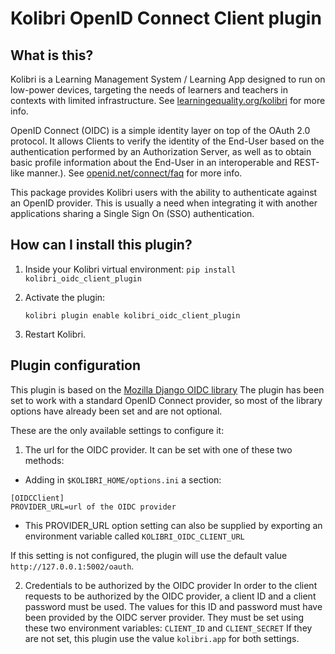 
Kolibri OpenID Connect Client plugin
====================================

What is this?
-------------

Kolibri is a Learning Management System / Learning App designed to run on low-power devices, targeting the needs of learners and teachers in contexts with limited infrastructure. See [learningequality.org/kolibri](https://learningequality.org/kolibri/) for more info.

OpenID Connect (OIDC) is a simple identity layer on top of the OAuth 2.0 protocol. It allows Clients to verify the identity of the End-User based on the authentication performed by an Authorization Server, as well as to obtain basic profile information about the End-User in an interoperable and REST-like manner.). See [openid.net/connect/faq](https://openid.net/connect/faq/) for more info.

This package provides Kolibri users with the ability to authenticate against an OpenID provider. This is usually a need when integrating it with another applications sharing a Single Sign On (SSO) authentication.

How can I install this plugin?
------------------------------

1. Inside your Kolibri virtual environment:
    ``pip install kolibri_oidc_client_plugin``

2. Activate the plugin:

    ``kolibri plugin enable kolibri_oidc_client_plugin``

3. Restart Kolibri.

Plugin configuration
--------------------
This plugin is based on the [Mozilla Django OIDC library](https://mozilla-django-oidc.readthedocs.io/en/stable/)
The plugin has been set to work with a standard OpenID Connect provider, so most of the library options have already been set and are not optional.

These are the only available settings to configure it:

1.  The url for the OIDC provider. It can be set with one of these two methods:
   - Adding in `$KOLIBRI_HOME/options.ini` a section:
   ```
   [OIDCClient]
   PROVIDER_URL=url of the OIDC provider
   ```
   - This PROVIDER_URL option setting can also be supplied by exporting an environment variable
     called `KOLIBRI_OIDC_CLIENT_URL`

   If this setting is not configured, the plugin will use the default value  `http://127.0.0.1:5002/oauth`.


2. Credentials to be authorized by the OIDC provider
   In order to the client requests to be authorized by the OIDC provider, a client ID and a client password must be used. The values for this ID and password must have been provided by the OIDC server provider.
   They must be set using these two environment variables:
   `CLIENT_ID` and `CLIENT_SECRET`
   If they are not set, this plugin use the value `kolibri.app` for both settings.


